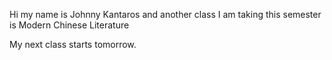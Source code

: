 Hi my name is Johnny Kantaros and another class I am taking this semester is Modern Chinese Literature

My next class starts tomorrow.